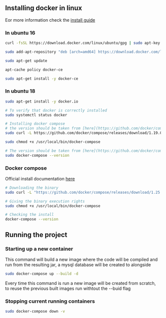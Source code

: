## Installing docker in linux

Eor more information check the [install guide](https://docs.docker.com/install/linux/docker-ce/ubuntu/)

### In ubuntu 16
```bash
curl -fsSL https://download.docker.com/linux/ubuntu/gpg | sudo apt-key add -

sudo add-apt-repository "deb [arch=amd64] https://download.docker.com/linux/ubuntu $(lsb_release -cs) stable"

sudo apt-get update

apt-cache policy docker-ce

sudo apt-get install -y docker-ce
```

### In ubuntu 18

```bash
sudo apt-get install -y docker.io

# To verify that docker is correctly installed
sudo systemctl status docker

# Installing docker compose 
# the version should be taken from [here](https://github.com/docker/compose/releases)
sudo curl -L https://github.com/docker/compose/releases/download/1.19.0/docker-compose-`uname -s`-`uname -m` -o /usr/local/bin/docker-compose

sudo chmod +x /usr/local/bin/docker-compose

# The version should be taken from [here](https://github.com/docker/compose/releases)
sudo docker-compose --version
```

### Docker compose
Official install documentation [here](https://docs.docker.com/compose/install/)

```bash
# Downloading the binary
sudo curl -L "https://github.com/docker/compose/releases/download/1.25.0/docker-compose-$(uname -s)-$(uname -m)" -o /usr/local/bin/docker-compose

# Giving the binary execution rights
sudo chmod +x /usr/local/bin/docker-compose

# Checking the install
docker-compose --version
```

## Running the project

### Starting up a new container
This command will build a new image where the code will be compiled and run from the resulting jar, a mysql database will be created to alongside

```bash
sudo docker-compose up --build -d
```

Every time this command is run a new image will be created from scratch, to reuse the previous built images run withtout the --buid flag


### Stopping current running containers
```bash
sudo docker-compose down -v
```

